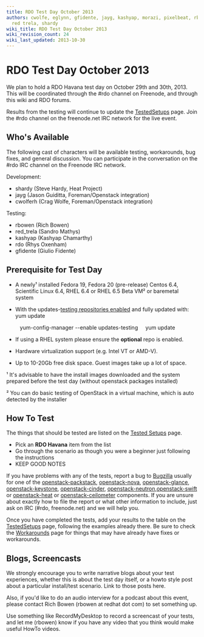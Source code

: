 ```yaml
---
title: RDO Test Day October 2013
authors: cwolfe, eglynn, gfidente, jayg, kashyap, morazi, pixelbeat, rbowen, rdo,
  red trela, shardy
wiki_title: RDO Test Day October 2013
wiki_revision_count: 24
wiki_last_updated: 2013-10-30
---
```


# RDO Test Day October 2013

We plan to hold a RDO Havana test day on October 29th and 30th, 2013. This will be coordinated through the #rdo channel on Freenode, and through this wiki and RDO forums.

Results from the testing will continue to update the [TestedSetups](TestedSetups) page. Join the #rdo channel on the freenode.net IRC network for the live event.

## Who's Available

The following cast of characters will be available testing, workarounds, bug fixes, and general discussion. You can participate in the conversation on the #rdo IRC channel on the Freenode IRC network.

Development:

*   shardy (Steve Hardy, Heat Project)
*   jayg (Jason Guiditta, Foreman/Openstack integration)
*   cwolferh (Crag Wolfe, Foreman/Openstack integration)

Testing:

*   rbowen (Rich Bowen)
*   red_trela (Sandro Mathys)
*   kashyap (Kashyap Chamarthy)
*   rdo (Rhys Oxenham)
*   gfidente (Giulio Fidente)

## Prerequisite for Test Day

*   A newly¹ installed Fedora 19, Fedora 20 (pre-release) Centos 6.4, Scientific Linux 6.4, RHEL 6.4 or RHEL 6.5 Beta VM² or baremetal system
*   With the updates-[testing repositories enabled](http://openstack.redhat.com/Repositories#Testing) and fully updated with: yum update

         yum-config-manager --enable updates-testing 
         yum update

*   If using a RHEL system please ensure the **optional** repo is enabled.
*   Hardware virtualization support (e.g. Intel VT or AMD-V).
*   Up to 10-20Gb free disk space. Guest images take up a lot of space.

¹ It's advisable to have the install images downloaded and the system prepared before the test day (without openstack packages installed)

² You can do basic testing of OpenStack in a virtual machine, which is auto detected by the installer

## How To Test

The things that should be tested are listed on the [Tested Setups](TestedSetups) page.

*   Pick an **RDO Havana** item from the list
*   Go through the scenario as though you were a beginner just following the instructions
*   KEEP GOOD NOTES

If you have problems with any of the tests, report a bug to [Bugzilla](https://bugzilla.redhat.com) usually for one of the [openstack-packstack](https://bugzilla.redhat.com/enter_bug.cgi?product=RDO&version=18&component=openstack-packstack), [openstack-nova](https://bugzilla.redhat.com/enter_bug.cgi?product=RDO&version=18&component=openstack-nova), [openstack-glance](https://bugzilla.redhat.com/enter_bug.cgi?product=RDO&version=18&component=openstack-glance), [openstack-keystone](https://bugzilla.redhat.com/enter_bug.cgi?product=RDO&version=18&component=openstack-keystone), [openstack-cinder](https://bugzilla.redhat.com/enter_bug.cgi?product=RDO&version=18&component=openstack-cinder), [openstack-neutron](https://bugzilla.redhat.com/enter_bug.cgi?product=RDO&version=18&component=openstack-neutron),[openstack-swift](https://bugzilla.redhat.com/enter_bug.cgi?product=RDO&version=18&component=openstack-swift) or [openstack-heat](https://bugzilla.redhat.com/enter_bug.cgi?product=RDO&version=18&component=openstack-heat) or [openstack-ceilometer](https://bugzilla.redhat.com/enter_bug.cgi?product=RDO&version=18&component=openstack-ceilometer) components. If you are unsure about exactly how to file the report or what other information to include, just ask on IRC (#rdo, freenode.net) and we will help you.

Once you have completed the tests, add your results to the table on the [TestedSetups](TestedSetups) page, following the examples already there. Be sure to check the [Workarounds](Workarounds) page for things that may have already have fixes or workarounds.

## Blogs, Screencasts

We strongly encourage you to write narrative blogs about your test experiences, whether this is about the test day itself, or a howto style post about a particular install/test scenario. Link to those posts here.

Also, if you'd like to do an audio interview for a podcast about this event, please contact Rich Bowen (rbowen at redhat dot com) to set something up.

Use something like RecordMyDesktop to record a screencast of your tests, and let me (rbowen) know if you have any video that you think would make useful HowTo videos.
